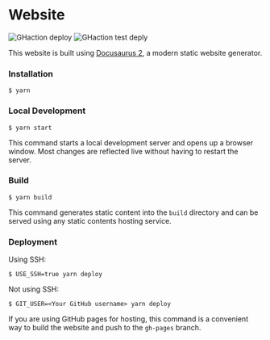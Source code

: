 # Website

![GHaction deploy](https://github.com/yostane/cours-archi-logicielle/actions/workflows/deploy.yml/badge.svg)
![GHaction test deply](https://github.com/yostane/cours-archi-logicielle/actions/workflows/test-deploy.yml/badge.svg)

This website is built using [Docusaurus 2](https://docusaurus.io/), a modern static website generator.

### Installation

```
$ yarn
```

### Local Development

```
$ yarn start
```

This command starts a local development server and opens up a browser window. Most changes are reflected live without having to restart the server.

### Build

```
$ yarn build
```

This command generates static content into the `build` directory and can be served using any static contents hosting service.

### Deployment

Using SSH:

```
$ USE_SSH=true yarn deploy
```

Not using SSH:

```
$ GIT_USER=<Your GitHub username> yarn deploy
```

If you are using GitHub pages for hosting, this command is a convenient way to build the website and push to the `gh-pages` branch.
